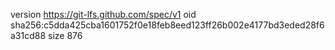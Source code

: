 version https://git-lfs.github.com/spec/v1
oid sha256:c5dda425cba1601752f0e18feb8eed123ff26b002e4177bd3eded28f6a31cd88
size 876
